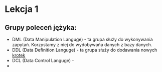 # Lekcja 1


## Grupy poleceń jężyka:

- DML (Data Manipulation Languge) - ta grupa służy do wykonywania zapytań. Korzystamy z niej do wydobywańa danych z bazy danych.
- DDL (Data Definition Languge) - ta grupa służy do dodawania nowych [krotek](./Definicje.md)
- DCL (Data Control Languge) -
-
